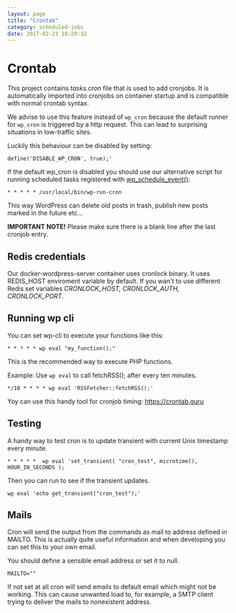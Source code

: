 ```yaml
---
layout: page
title: "Crontab"
category: scheduled-jobs
date: 2017-02-23 18:29:32
---
```


# Crontab

This project contains *tasks.cron* file that is used to add cronjobs. It is automatically imported into cronjobs on container startup and is compatible with normal crontab syntax.

We advise to use this feature instead of `wp_cron` because the default runner for `wp_cron` is triggered by a http request. This can lead to surprising situations in low-traffic sites.

Luckily this behaviour can be disabled by setting:
```
define('DISABLE_WP_CRON', true);'
```

If the default wp_cron is disabled you should use our alternative script for running scheduled tasks registered with [wp_schedule_event()](https://codex.wordpress.org/Function_Reference/wp_schedule_event):
```
* * * * * /usr/local/bin/wp-run-cron
```
This way WordPress can delete old posts in trash, publish new posts marked in the future etc...

**IMPORTANT NOTE!**
Please make sure there is a blank line after the last cronjob entry.

## Redis credentials
Our docker-wordpress-server container uses cronlock binary. It uses REDIS_HOST enviroment variable by default. If you wan't to use different Redis set variables *CRONLOCK_HOST, CRONLOCK_AUTH, CRONLOCK_PORT*.


## Running wp cli

You can set wp-cli to execute your functions like this:
```
* * * * * wp eval "my_function();" 
```
This is the recommended way to execute PHP functions.

Example:
Use `wp eval` to call fetchRSS(); after every ten minutes. 
```
*/10 * * * * wp eval 'RSSFetcher::fetchRSS();'
```

Yoy can use this handy tool for cronjob timing: https://crontab.guru

## Testing
A handy way to test cron is to update transient with current Unix timestamp every minute.
```
* * * * *  wp eval 'set_transient( "cron_test", microtime(), HOUR_IN_SECONDS );
```
Then you can run to see if the transient updates.

```
wp eval 'echo get_transient("cron_test");'
```

## Mails
Cron will send the output from the commands as mail to address defined in MAILTO. This is actually quite useful information and when developing you can set this to your own email.

You should define a sensible email address or set it to null. 
```
MAILTO=""
```
If not set at all cron will send emails to default email which might not be working. This can cause unwanted load to, for example, a SMTP client trying to deliver the mails to nonexistent address.
